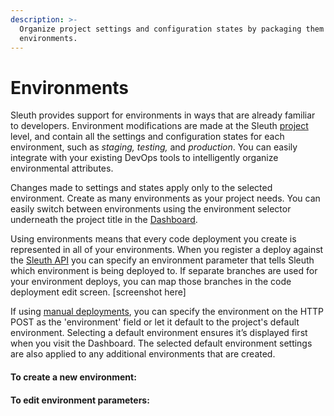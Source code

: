 ```yaml
---
description: >-
  Organize project settings and configuration states by packaging them into
  environments.
---
```


# Environments

Sleuth provides support for environments in ways that are already familiar to developers. Environment modifications are made at the Sleuth [project](../../projects.md) level, and contain all the settings and configuration states for each environment, such as _staging, testing,_ and _production_. You can easily integrate with your existing DevOps tools to intelligently organize environmental attributes.

Changes made to settings and states apply only to the selected environment. Create as many environments as your project needs. You can easily switch between environments using the environment selector underneath the project title in the [Dashboard](../../dashboard/). 

Using environments means that every code deployment you create is represented in all of your environments. When you register a deploy against the [Sleuth API](../../resources/api-reference.md) you can specify an environment parameter that tells Sleuth which environment is being deployed to. If separate branches are used for your environment deploys, you can map those branches in the code deployment edit screen. \[screenshot here\]

If using [manual deployments](../../resources/api-reference.md#manual-deploy-registration), you can specify the environment on the HTTP POST as the 'environment' field or let it default to the project's default environment. Selecting a default environment ensures it’s displayed first when you visit the Dashboard. The selected default environment settings are also applied to any additional environments that are created.

#### To create a new environment: 

#### To edit environment parameters: 

